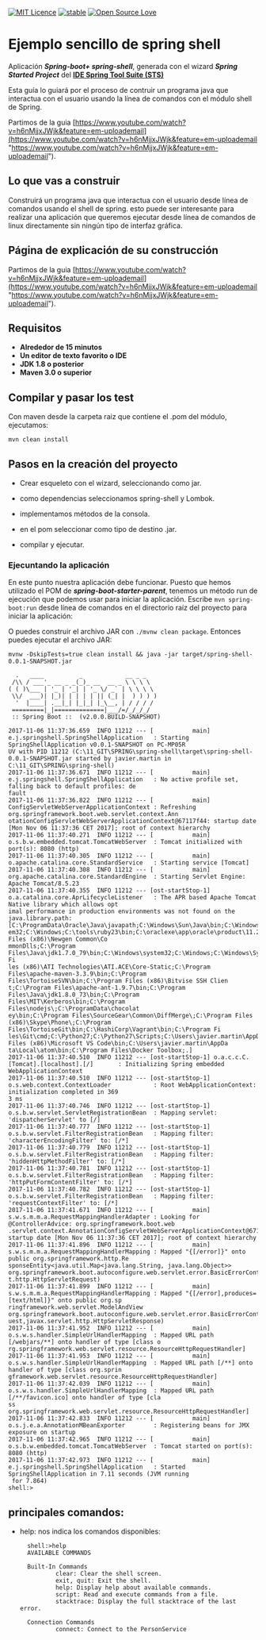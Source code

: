 [![MIT Licence](https://badges.frapsoft.com/os/mit/mit.svg?v=103)](https://opensource.org/licenses/mit-license.php)
[![stable](http://badges.github.io/stability-badges/dist/stable.svg)](http://github.com/badges/stability-badges)
[![Open Source Love](https://badges.frapsoft.com/os/v1/open-source.png?v=103)](https://github.com/ellerbrock/open-source-badge/)

# Ejemplo sencillo de spring shell #


Aplicación ***Spring-boot+ spring-shell***, generada con el wizard ***Spring Started Project*** del [**IDE Spring Tool Suite (STS)**](https://spring.io/tools "IDE Spring Tool Suite")

Esta guía lo guiará por el proceso de contruir un programa java que interactua con el usuario usando la línea de comandos con el módulo shell de Spring.

Partimos de la guia [https://www.youtube.com/watch?v=h6nMjjxJWjk&feature=em-uploademail](https://www.youtube.com/watch?v=h6nMjjxJWjk&feature=em-uploademail "https://www.youtube.com/watch?v=h6nMjjxJWjk&feature=em-uploademail").

## Lo que vas a construir ##

Construirá un programa java que interactua con el usuario desde línea de comandos usando el shell de spring.
esto puede ser interesante para realizar una aplicación que queremos ejecutar desde línea de comandos de linux directamente sin ningún tipo de interfaz gráfica.

## Página de explicación de su construcción ##

Partimos de la guia [https://www.youtube.com/watch?v=h6nMjjxJWjk&feature=em-uploademail](https://www.youtube.com/watch?v=h6nMjjxJWjk&feature=em-uploademail "https://www.youtube.com/watch?v=h6nMjjxJWjk&feature=em-uploademail").

## Requisitos ##

- **Alrededor de 15 minutos**
- **Un editor de texto favorito o IDE**
- **JDK 1.8 o posterior**
- **Maven 3.0 o superior**

## Compilar y pasar los test ##

Con maven desde la carpeta raiz que contiene el .pom del módulo, ejecutamos:

    mvn clean install

## Pasos en la creación del proyecto ##

- Crear esqueleto con el wizard, seleccionando como jar. 

- como dependencias seleccionamos spring-shell y Lombok.

- implementamos métodos de la consola.

- en el pom seleccionar como tipo de destino .jar.

- compilar y ejecutar.


### Ejecuntando la aplicación ###

En este punto nuestra aplicación debe funcionar. Puesto que hemos utilizado el POM de ***spring-boot-starter-parent***, tenemos un método run de ejecución que podemos usar para iniciar la aplicación. Escribe `mvn spring-boot:run` desde línea de comandos en el directorio raíz del proyecto para iniciar la aplicación:

O puedes construir el archivo JAR con `./mvnw clean package`. Entonces puedes ejecutar el archivo JAR:

`mvnw -DskipTests=true clean install && java -jar target/spring-shell-0.0.1-SNAPSHOT.jar`


	
	  .   ____          _            __ _ _
	 /\\ / ___'_ __ _ _(_)_ __  __ _ \ \ \ \
	( ( )\___ | '_ | '_| | '_ \/ _` | \ \ \ \
	 \\/  ___)| |_)| | | | | || (_| |  ) ) ) )
	  '  |____| .__|_| |_|_| |_\__, | / / / /
	 =========|_|==============|___/=/_/_/_/
	 :: Spring Boot ::  (v2.0.0.BUILD-SNAPSHOT)
	
	2017-11-06 11:37:36.659  INFO 11212 --- [           main] e.j.springshell.SpringShellApplication   : Starting SpringShellApplication v0.0.1-SNAPSHOT on PC-MP05R
	UV with PID 11212 (C:\11_GIT\SPRING\spring-shell\target\spring-shell-0.0.1-SNAPSHOT.jar started by javier.martin in C:\11_GIT\SPRING\spring-shell)
	2017-11-06 11:37:36.671  INFO 11212 --- [           main] e.j.springshell.SpringShellApplication   : No active profile set, falling back to default profiles: de
	fault
	2017-11-06 11:37:36.822  INFO 11212 --- [           main] ConfigServletWebServerApplicationContext : Refreshing org.springframework.boot.web.servlet.context.Ann
	otationConfigServletWebServerApplicationContext@67117f44: startup date [Mon Nov 06 11:37:36 CET 2017]; root of context hierarchy
	2017-11-06 11:37:40.271  INFO 11212 --- [           main] o.s.b.w.embedded.tomcat.TomcatWebServer  : Tomcat initialized with port(s): 8080 (http)
	2017-11-06 11:37:40.305  INFO 11212 --- [           main] o.apache.catalina.core.StandardService   : Starting service [Tomcat]
	2017-11-06 11:37:40.308  INFO 11212 --- [           main] org.apache.catalina.core.StandardEngine  : Starting Servlet Engine: Apache Tomcat/8.5.23
	2017-11-06 11:37:40.355  INFO 11212 --- [ost-startStop-1] o.a.catalina.core.AprLifecycleListener   : The APR based Apache Tomcat Native library which allows opt
	imal performance in production environments was not found on the java.library.path: [C:\ProgramData\Oracle\Java\javapath;C:\Windows\Sun\Java\bin;C:\Windows\syst
	em32;C:\Windows;C:\tools\ruby23\bin;C:\oraclexe\app\oracle\product\11.2.0\server\bin;C:\ProgramData\Oracle\Java\javapath;C:\Program Files (x86)\Newgen Common\Co
	mmonDlls;C:\Program Files\Java\jdk1.7.0_79\bin;C:\Windows\system32;C:\Windows;C:\Windows\System32\Wbem;C:\Windows\System32\WindowsPowerShell\v1.0\;C:\Program Fi
	les (x86)\ATI Technologies\ATI.ACE\Core-Static;C:\Program Files\apache-maven-3.3.9\bin;C:\Program Files\TortoiseSVN\bin;C:\Program Files (x86)\Bitvise SSH Clien
	t;C:\Program Files\apache-ant-1.9.7\bin;C:\Program Files\Java\jdk1.8.0_73\bin;C:\Program Files\MIT\Kerberos\bin;C:\Program Files\nodejs\;C:\ProgramData\chocolat
	ey\bin;C:\Program Files\SourceGear\Common\DiffMerge\;C:\Program Files (x86)\Skype\Phone\;C:\Program Files\TortoiseGit\bin;C:\HashiCorp\Vagrant\bin;C:\Program Fi
	les\Git\cmd;C:\Python27;C:\Python27\Scripts;C:\Users\javier.martin\AppData\Roaming\npm;C:\Program Files (x86)\Microsoft VS Code\bin;C:\Users\javier.martin\AppDa
	ta\Local\atom\bin;C:\Program Files\Docker Toolbox;.]
	2017-11-06 11:37:40.510  INFO 11212 --- [ost-startStop-1] o.a.c.c.C.[Tomcat].[localhost].[/]       : Initializing Spring embedded WebApplicationContext
	2017-11-06 11:37:40.510  INFO 11212 --- [ost-startStop-1] o.s.web.context.ContextLoader            : Root WebApplicationContext: initialization completed in 369
	3 ms
	2017-11-06 11:37:40.746  INFO 11212 --- [ost-startStop-1] o.s.b.w.servlet.ServletRegistrationBean  : Mapping servlet: 'dispatcherServlet' to [/]
	2017-11-06 11:37:40.777  INFO 11212 --- [ost-startStop-1] o.s.b.w.servlet.FilterRegistrationBean   : Mapping filter: 'characterEncodingFilter' to: [/*]
	2017-11-06 11:37:40.779  INFO 11212 --- [ost-startStop-1] o.s.b.w.servlet.FilterRegistrationBean   : Mapping filter: 'hiddenHttpMethodFilter' to: [/*]
	2017-11-06 11:37:40.781  INFO 11212 --- [ost-startStop-1] o.s.b.w.servlet.FilterRegistrationBean   : Mapping filter: 'httpPutFormContentFilter' to: [/*]
	2017-11-06 11:37:40.782  INFO 11212 --- [ost-startStop-1] o.s.b.w.servlet.FilterRegistrationBean   : Mapping filter: 'requestContextFilter' to: [/*]
	2017-11-06 11:37:41.671  INFO 11212 --- [           main] s.w.s.m.m.a.RequestMappingHandlerAdapter : Looking for @ControllerAdvice: org.springframework.boot.web
	.servlet.context.AnnotationConfigServletWebServerApplicationContext@67117f44: startup date [Mon Nov 06 11:37:36 CET 2017]; root of context hierarchy
	2017-11-06 11:37:41.896  INFO 11212 --- [           main] s.w.s.m.m.a.RequestMappingHandlerMapping : Mapped "{[/error]}" onto public org.springframework.http.Re
	sponseEntity<java.util.Map<java.lang.String, java.lang.Object>> org.springframework.boot.autoconfigure.web.servlet.error.BasicErrorController.error(javax.servle
	t.http.HttpServletRequest)
	2017-11-06 11:37:41.899  INFO 11212 --- [           main] s.w.s.m.m.a.RequestMappingHandlerMapping : Mapped "{[/error],produces=[text/html]}" onto public org.sp
	ringframework.web.servlet.ModelAndView org.springframework.boot.autoconfigure.web.servlet.error.BasicErrorController.errorHtml(javax.servlet.http.HttpServletReq
	uest,javax.servlet.http.HttpServletResponse)
	2017-11-06 11:37:41.952  INFO 11212 --- [           main] o.s.w.s.handler.SimpleUrlHandlerMapping  : Mapped URL path [/webjars/**] onto handler of type [class o
	rg.springframework.web.servlet.resource.ResourceHttpRequestHandler]
	2017-11-06 11:37:41.953  INFO 11212 --- [           main] o.s.w.s.handler.SimpleUrlHandlerMapping  : Mapped URL path [/**] onto handler of type [class org.sprin
	gframework.web.servlet.resource.ResourceHttpRequestHandler]
	2017-11-06 11:37:42.039  INFO 11212 --- [           main] o.s.w.s.handler.SimpleUrlHandlerMapping  : Mapped URL path [/**/favicon.ico] onto handler of type [cla
	ss org.springframework.web.servlet.resource.ResourceHttpRequestHandler]
	2017-11-06 11:37:42.833  INFO 11212 --- [           main] o.s.j.e.a.AnnotationMBeanExporter        : Registering beans for JMX exposure on startup
	2017-11-06 11:37:42.965  INFO 11212 --- [           main] o.s.b.w.embedded.tomcat.TomcatWebServer  : Tomcat started on port(s): 8080 (http)
	2017-11-06 11:37:42.973  INFO 11212 --- [           main] e.j.springshell.SpringShellApplication   : Started SpringShellApplication in 7.11 seconds (JVM running
	 for 7.864)
	shell:>



## principales comandos: ##

- help: nos indica los comandos disponibles:

		shell:>help
		AVAILABLE COMMANDS
		
		Built-In Commands
		        clear: Clear the shell screen.
		        exit, quit: Exit the shell.
		        help: Display help about available commands.
		        script: Read and execute commands from a file.
		        stacktrace: Display the full stacktrace of the last error.
		
		Connection Commands
		        connect: Connect to the PersonService